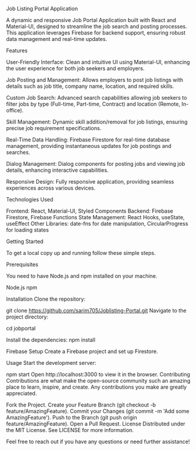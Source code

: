 Job Listing Portal Application

A dynamic and responsive Job Portal Application built with React and Material-UI, designed to streamline the job search and posting processes. This application leverages Firebase for backend support, ensuring robust data management and real-time updates.


Features

User-Friendly Interface: Clean and intuitive UI using Material-UI, enhancing the user experience for both job seekers and employers.

Job Posting and Management: Allows employers to post job listings with details such as job title, company name, location, and required skills.

Custom Job Search: Advanced search capabilities allowing job seekers to filter jobs by type (Full-time, Part-time, Contract) and location (Remote, In-office).

Skill Management: Dynamic skill addition/removal for job listings, ensuring precise job requirement specifications.

Real-Time Data Handling: Firebase Firestore for real-time database management, providing instantaneous updates for job postings and searches.

Dialog Management: Dialog components for posting jobs and viewing job details, enhancing interactive capabilities.

Responsive Design: Fully responsive application, providing seamless experiences across various devices.

Technologies Used

Frontend: React, Material-UI, Styled Components
Backend: Firebase Firestore, Firebase Functions
State Management: React Hooks, useState, useEffect
Other Libraries: date-fns for date manipulation, CircularProgress for loading states

Getting Started

To get a local copy up and running follow these simple steps.

Prerequisites

You need to have Node.js and npm installed on your machine.

Node.js
npm

Installation
Clone the repository:

git clone https://github.com/sarim705/Joblisting-Portal.git
Navigate to the project directory:

cd jobportal

Install the dependencies:
npm install

Firebase Setup
Create a Firebase project and set up Firestore.

Usage
Start the development server:

npm start
Open http://localhost:3000 to view it in the browser.
Contributing
Contributions are what make the open-source community such an amazing place to learn, inspire, and create. Any contributions you make are greatly appreciated.

Fork the Project.
Create your Feature Branch (git checkout -b feature/AmazingFeature).
Commit your Changes (git commit -m 'Add some AmazingFeature').
Push to the Branch (git push origin feature/AmazingFeature).
Open a Pull Request.
License
Distributed under the MIT License. See LICENSE for more information.

Feel free to reach out if you have any questions or need further assistance!





